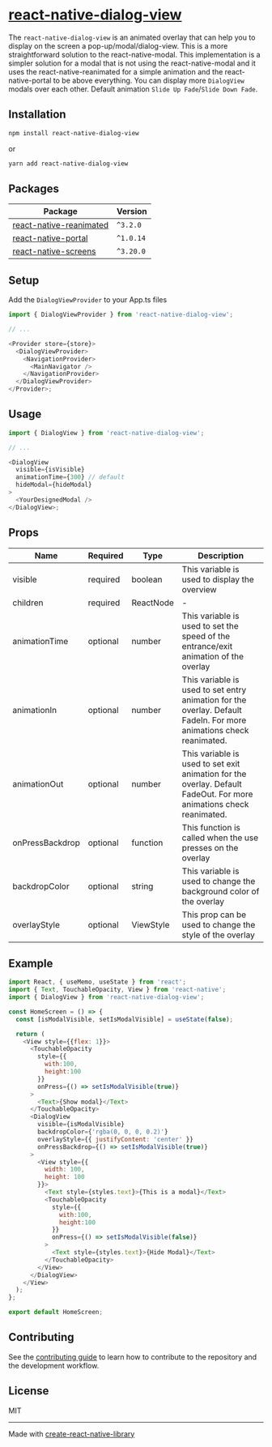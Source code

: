 # [react-native-dialog-view](https://www.npmjs.com/package/react-native-dialog-view)

The `react-native-dialog-view` is an animated overlay that can help you to display on the screen a pop-up/modal/dialog-view.
This is a more straightforward solution to the react-native-modal. This implementation is a simpler solution for a modal that is not using the react-native-modal and it uses the react-native-reanimated for a simple animation and the react-native-portal to be above everything.
You can display more `DialogView` modals over each other.
Default animation `Slide Up Fade`/`Slide Down Fade`.

## Installation

```sh
npm install react-native-dialog-view
```

or

```sh
yarn add react-native-dialog-view
```

## Packages

| Package                                                                                | Version   |
| -------------------------------------------------------------------------------------- | --------- |
| [react-native-reanimated](https://github.com/software-mansion/react-native-reanimated) | `^3.2.0`  |
| [react-native-portal](https://github.com/gorhom/react-native-portal)                   | `^1.0.14` |
| [react-native-screens](https://github.com/software-mansion/react-native-screens)       | `^3.20.0` |

## Setup

Add the `DialogViewProvider` to your App.ts files

```js
import { DialogViewProvider } from 'react-native-dialog-view';

// ...

<Provider store={store}>
  <DialogViewProvider>
    <NavigationProvider>
      <MainNavigator />
    </NavigationProvider>
  </DialogViewProvider>
</Provider>;
```

## Usage

```js
import { DialogView } from 'react-native-dialog-view';

// ...

<DialogView
  visible={isVisible}
  animationTime={300} // default
  hideModal={hideModal}
>
  <YourDesignedModal />
</DialogView>;
```

## Props

| Name            | Required | Type      | Description                                                                                                         |
| --------------- | -------- | --------- | ------------------------------------------------------------------------------------------------------------------- |
| visible         | required | boolean   | This variable is used to display the overview                                                                       |
| children        | required | ReactNode | -                                                                                                                   |
| animationTime   | optional | number    | This variable is used to set the speed of the entrance/exit animation of the overlay                                |
| animationIn     | optional | number    | This variable is used to set entry animation for the overlay. Default FadeIn. For more animations check reanimated. |
| animationOut    | optional | number    | This variable is used to set exit animation for the overlay. Default FadeOut. For more animations check reanimated. |
| onPressBackdrop | optional | function  | This function is called when the use presses on the overlay                                                         |
| backdropColor   | optional | string    | This variable is used to change the background color of the overlay                                                 |
| overlayStyle    | optional | ViewStyle | This prop can be used to change the style of the overlay                                                            |

## Example

```js
import React, { useMemo, useState } from 'react';
import { Text, TouchableOpacity, View } from 'react-native';
import { DialogView } from 'react-native-dialog-view';

const HomeScreen = () => {
  const [isModalVisible, setIsModalVisible] = useState(false);

  return (
    <View style={{flex: 1}}>
      <TouchableOpacity
        style={{
          with:100,
          height:100
        }}
        onPress={() => setIsModalVisible(true)}
      >
        <Text>{Show modal}</Text>
      </TouchableOpacity>
      <DialogView
        visible={isModalVisible}
        backdropColor={'rgba(0, 0, 0, 0.2)'}
        overlayStyle={{ justifyContent: 'center' }}
        onPressBackdrop={() => setIsModalVisible(true)}
      >
        <View style={{
          width: 100,
          height: 100
        }}>
          <Text style={styles.text}>{This is a modal}</Text>
          <TouchableOpacity
            style={{
              with:100,
              height:100
            }}
            onPress={() => setIsModalVisible(false)}
          >
            <Text style={styles.text}>{Hide Modal}</Text>
          </TouchableOpacity>
        </View>
      </DialogView>
    </View>
  );
};

export default HomeScreen;
```

## Contributing

See the [contributing guide](CONTRIBUTING.md) to learn how to contribute to the repository and the development workflow.

## License

MIT

---

Made with [create-react-native-library](https://github.com/callstack/react-native-builder-bob)

